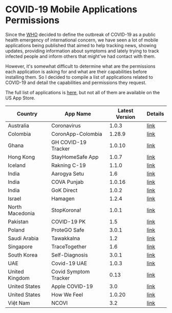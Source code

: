 # COVID-19 Mobile Applications Permissions

Since the [WHO](https://www.who.int/) decided to define the outbreak of COVID-19 as a public health emergency of international concern, we have seen a lot of mobile applications being published that aimed to help tracking news, showing updates, providing information about symptoms and lately trying to track infected people and inform others that might've had contact with them.

However, it's somewhat difficult to determine what are the permissions each application is asking for and what are their capabilities before installing them. So I decided to compile a list of applications related to COVID-19 and detail the capabilities and permissions they request.

The full list of applications is [here](https://en.wikipedia.org/wiki/COVID-19_apps), but not all of them are available on the US App Store.

| Country         | App Name              | Latest Version | Details                                                |
|-----------------|-----------------------|----------------|--------------------------------------------------------|
| Australia       | Coronavirus           | 1.0.3          | [link](au.gov.health.covid19/1.0.3/README.md)          |
| Colombia        | CoronApp-Colombia     | 1.28.9         | [link](co.gov.ins.coronapp/1.28.9/README.md)           |
| Ghana           | GH COVID-19 Tracker   | 1.0.10         | [link](com.mov.gh/1.0.10/README.md)                    |
| Hong Kong       | StayHomeSafe App      | 1.0.7          | [link](hk.gov.ogcio.EQuaratine/1.0.7/README.md)        |
| Iceland         | Rakning C-19          | 1.1.0          | [link](is.landlaeknir.rakning/1.1.0/README.md)         |
| India           | Aarogya Setu          | 1.6            | [link](in.nic.arogyaSetu/1.6/README.md)                |
| India           | COVA Punjab           | 1.0.16         | [link](com.production.punjabCova/1.0.16/README.md)     |
| India           | GoK Direct            | 1.0.2          | [link](com.qkopy.prdkerala/1.0.2/README.md)            |
| Israel          | Hamagen               | 1.2.4          | [link](com.hamagen/1.2.4/README.md)                    |
| North Macedonia | StopKorona!           | 1.0.1          | [link](mk.gov.koronavirus.stop/1.0.1/README.md)        |
| Pakistan        | COVID-19 PK           | 1.5            | [link](com.govpk.covid19/1.5/README.md)                |
| Poland          | ProteGO Safe          | 3.0.1          | [link](pl.gov.mc.protegosafe/3.0.1/README.md)          |
| Saudi Arabia    | Tawakkalna            | 1.2            | [link](sa.gov.nic.tawakkalna/1.2/README.md)            |
| Singapore       | TraceTogether         | 1.6            | [link](sg.gov.tech.bluetrace/1.6/README.md)            |
| South Korea     | Self-Diagnosis        | 3.0.1          | [link](com.mohw.coronakcdc/3.0.1/README.md)            |
| UAE             | Covid-19 UAE          | 1.0.3          | [link](com.mohap-Covid-19-UAE/1.0.3/README.md)         |
| United Kingdom  | Covid Symptom Tracker | 0.13           | [link](com.joinzoe.covid-zoe/0.13/README.md)           |
| United States   | Apple COVID-19        | 3.0            | [link](com.apple.Symptom-Assessment.ios/3.0/README.md) |
| United States   | How We Feel           | 1.0.20         | [link](org.howwefeel/1.0.20/README.md)                 |
| Việt Nam        | NCOVI                 | 3.2            | [link](vn.vnpt.encovi/3.2/README.md)                   |
